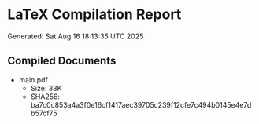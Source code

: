 # LaTeX Compilation Report
Generated: Sat Aug 16 18:13:35 UTC 2025
## Compiled Documents
- main.pdf
  - Size: 33K
  - SHA256: ba7c0c853a4a3f0e16cf1417aec39705c239f12cfe7c494b0145e4e7db57cf75
